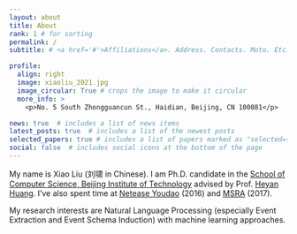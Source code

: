 ```yaml
---
layout: about
title: About
rank: 1 # for sorting
permalink: /
subtitle: # <a href='#'>Affiliations</a>. Address. Contacts. Moto. Etc.

profile:
  align: right
  image: xiaoliu_2021.jpg
  image_circular: True # crops the image to make it circular
  more_info: >
    <p>No. 5 South Zhongguancun St., Haidian, Beijing, CN 100081</p>

news: true  # includes a list of news items
latest_posts: true  # includes a list of the newest posts
selected_papers: true # includes a list of papers marked as "selected={true}"
social: false  # includes social icons at the bottom of the page
---
```


My name is Xiao Liu (刘啸 in Chinese).
I am Ph.D. candidate in the [School of Computer Science, Beijing Institute of Technology](http://cs.bit.edu.cn/) advised by Prof. [Heyan Huang](http://cs.bit.edu.cn/szdw/jsml/js/hhy/index.htm).
I’ve also spent time at [Netease Youdao](http://www.youdao.com/) (2016) and [MSRA](https://www.msra.cn/) (2017).

My research interests are Natural Language Processing (especially Event Extraction and Event Schema Induction) with machine learning approaches.

<!-- Here is my latest [CV](/assets/pdf/xiaoliu-CV.pdf). -->

<!-- Write your biography here. Tell the world about yourself. Link to your favorite [subreddit](http://reddit.com). You can put a picture in, too. The code is already in, just name your picture `prof_pic.jpg` and put it in the `img/` folder.

Put your address / P.O. box / other info right below your picture. You can also disable any of these elements by editing `profile` property of the YAML header of your `_pages/about.md`. Edit `_bibliography/papers.bib` and Jekyll will render your [publications page](/al-folio/publications/) automatically.

Link to your social media connections, too. This theme is set up to use [Font Awesome icons](https://fontawesome.com/) and [Academicons](https://jpswalsh.github.io/academicons/), like the ones below. Add your Facebook, Twitter, LinkedIn, Google Scholar, or just disable all of them.
